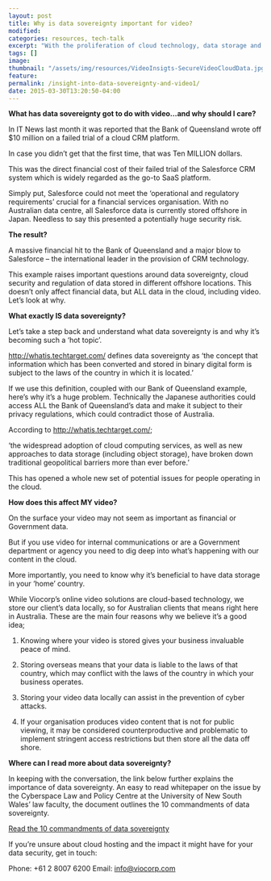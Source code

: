 ```yaml
---
layout: post
title: Why is data sovereignty important for video?
modified:
categories: resources, tech-talk
excerpt: "With the proliferation of cloud technology, data storage and data sovereignty are becoming increasingly hot topics. So we thought we would break it down and help you "
tags: []
image:
thumbnail: "/assets/img/resources/VideoInsigts-SecureVideoCloudData.jpg"
feature:
permalink: /insight-into-data-sovereignty-and-video1/
date: 2015-03-30T13:20:50-04:00
---
```


<strong>What has data sovereignty got to do with video…and why should I care?</strong>

In IT News last month it was reported that the Bank of Queensland wrote off $10 million on a failed trial of a cloud CRM platform.

In case you didn’t get that the first time, that was Ten MILLION dollars.

This was the direct financial cost of their failed trial of the Salesforce CRM system which is widely regarded as the go-to SaaS platform.

Simply put, Salesforce could not meet the ‘operational and regulatory requirements’ crucial for a financial services organisation. With no Australian data centre, all Salesforce data is currently stored offshore in Japan. Needless to say this presented a potentially huge security risk.

<strong>The result?</strong>

A massive financial hit to the Bank of Queensland and a major blow to Salesforce – the international leader in the provision of CRM technology.

This example raises important questions around data sovereignty, cloud security and regulation of data stored in different offshore locations. This doesn’t only affect financial data, but ALL data in the cloud, including video. Let’s look at why.

<strong>What exactly IS data sovereignty?</strong>

Let’s take a step back and understand what data sovereignty is and why it’s becoming such a ‘hot topic’.

<a href="http://whatis.techtarget.com/" target="_blank">http://whatis.techtarget.com/</a> defines data sovereignty as ‘the concept that information which has been converted and stored in binary digital form is subject to the laws of the country in which it is located.’

If we use this definition, coupled with our Bank of Queensland example, here’s why it’s a huge problem. Technically the Japanese authorities could access ALL the Bank of Queensland’s data and make it subject to their privacy regulations, which could contradict those of Australia.

According to <a href="http://whatis.techtarget.com/" target="_blank">http://whatis.techtarget.com/</a>;

‘the widespread adoption of cloud computing services, as well as new approaches to data storage (including object storage), have broken down traditional geopolitical barriers more than ever before.’

This has opened a whole new set of potential issues for people operating in the cloud.

<strong>How does this affect MY video?</strong>

On the surface your video may not seem as important as financial or Government data.

But if you use video for internal communications or are a Government department or agency you need to dig deep into what’s happening with our content in the cloud.

More importantly, you need to know why it’s beneficial to have data storage in your ‘home’ country.

While Viocorp’s online video solutions are cloud-based technology, we store our client’s data locally, so for Australian clients that means right here in Australia. These are the main four reasons why we believe it’s a good idea;

1) Knowing where your video is stored gives your business invaluable peace of mind.

2) Storing overseas means that your data is liable to the laws of that country, which may conflict with the laws of the country in which your business operates.

3) Storing your video data locally can assist in the prevention of cyber attacks.

4) If your organisation produces video content that is not for public viewing, it may be considered counterproductive and problematic to implement stringent access restrictions but then store all the data off shore.

<strong>Where can I read more about data sovereignty?</strong>

In keeping with the conversation, the link below further explains the importance of data sovereignty. An easy to read whitepaper on the issue by the Cyberspace Law and Policy Centre at the University of New South Wales’ law faculty, the document outlines the 10 commandments of data sovereignty.

<a href="http://www.cso.com.au/article/466539/10_commandments_data_sovereignty/%20">Read the 10 commandments of data sovereignty</a>

If you’re unsure about cloud hosting and the impact it might have for your data security, get in touch:

Phone: +61 2 8007 6200
Email: info@viocorp.com